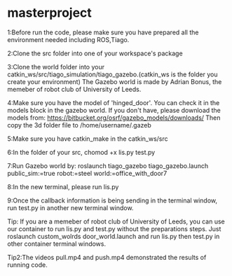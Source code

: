 # masterproject
1:Before run the code, please make sure you have prepared all the environment needed including ROS,Tiago.

2:Clone the src folder into one of your workspace's package

3:Clone the world folder into your catkin_ws/src/tiago_simulation/tiago_gazebo.(catkin_ws is the folder you create your environment)
The Gazebo world is made by Adrian Bonus, the memeber of robot club of University of Leeds.

4:Make sure you have the model of 'hinged_door'. You can check it in the models block in the gazebo world. If you don't have, please download the models from: https://bitbucket.org/osrf/gazebo_models/downloads/ Then copy the 3d folder file to /home/username/.gazeb 

5:Make sure you have catkin_make in the catkin_ws/src

6:In the folder of your src, chomod +x lis.py test.py

7:Run Gazebo world by: roslaunch tiago_gazebo tiago_gazebo.launch public_sim:=true robot:=steel world:=office_with_door7

8:In the new terminal, please run lis.py

9:Once the callback information is being sending in the terminal window, run test.py in another new terminal window.

Tip: If you are a memeber of robot club of University of Leeds, you can use our container to run lis.py and test.py without the preparations steps. Just roslaunch custom_wolrds door_world.launch and run lis.py then test.py in other container terminal windows.

Tip2:The videos pull.mp4 and push.mp4 demonstrated the results of running code.
